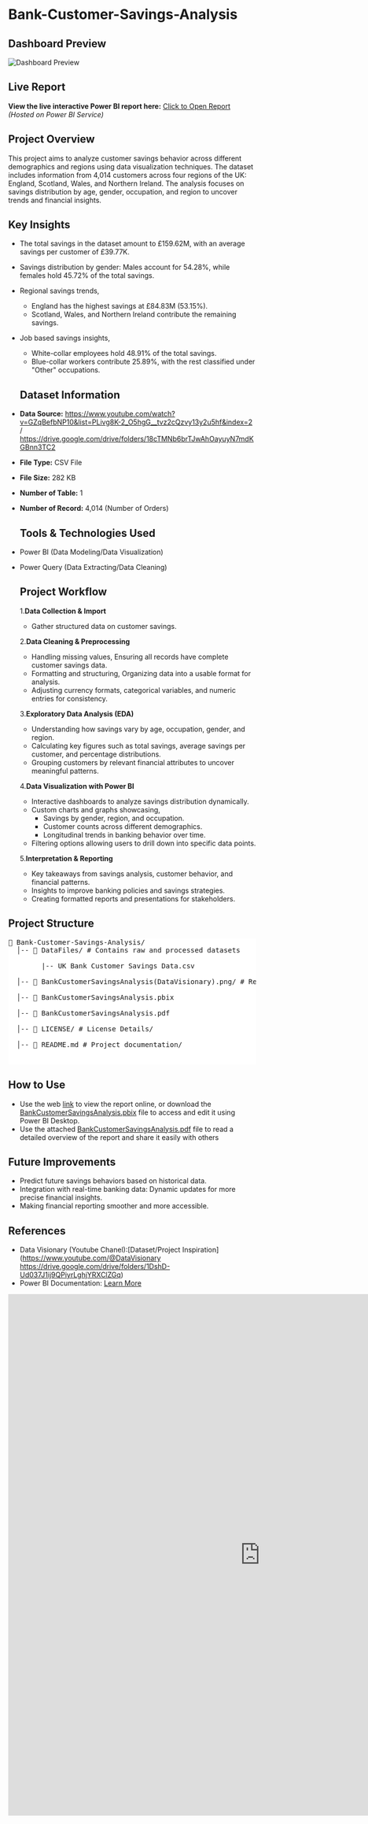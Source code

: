 # Bank-Customer-Savings-Analysis

## Dashboard Preview 

![Dashboard Preview](BankCustomerSavingsAnalysis(DataVisionary).png) 

## Live Report
**View the live interactive Power BI report here:**
[Click to Open Report](https://app.powerbi.com/view?r=eyJrIjoiMTg2ZTFiMmItOGUwMi00YmJjLTkzNDYtNzg5ZGUzYjNlNzdiIiwidCI6IjI1Y2UwMjYxLWJiZDYtNDljZC1hMWUyLTU0MjYwODg2ZDE1OSJ9)   
*(Hosted on Power BI Service)*

## Project Overview 

This project aims to analyze customer savings behavior across different demographics and regions using data visualization techniques. The dataset includes information from 4,014 customers across four regions of the UK: England, Scotland, Wales, and Northern Ireland. The analysis focuses on savings distribution by age, gender, occupation, and region to uncover trends and financial insights.

## Key Insights

- The total savings in the dataset amount to £159.62M, with an average savings per customer of £39.77K.
- Savings distribution by gender: Males account for 54.28%, while females hold 45.72% of the total savings.
- Regional savings trends,
    - England has the highest savings at £84.83M (53.15%).
    - Scotland, Wales, and Northern Ireland contribute the remaining savings.
- Job based savings insights,
    - White-collar employees hold 48.91% of the total savings.
    - Blue-collar workers contribute 25.89%, with the rest classified under "Other" occupations.
 
  ##  Dataset Information

- **Data Source:** https://www.youtube.com/watch?v=GZqBefbNP10&list=PLivg8K-2_O5hgG__tvz2cQzvy13y2u5hf&index=2 / https://drive.google.com/drive/folders/18cTMNb6brTJwAhOayuyN7mdKGBnn3TC2
- **File Type:** CSV File
- **File Size:**  282 KB
- **Number of Table:** 1  
- **Number of Record:** 4,014 (Number of Orders)

  ## Tools & Technologies Used 

- Power BI (Data Modeling/Data Visualization)  
- Power Query (Data Extracting/Data Cleaning)

  ## Project Workflow

  1.**Data Collection & Import**
  - Gather structured data on customer savings.
 
  2.**Data Cleaning & Preprocessing**
  - Handling missing values, Ensuring all records have complete customer savings data.
  - Formatting and structuring, Organizing data into a usable format for analysis.
  - Adjusting currency formats, categorical variables, and numeric entries for consistency.

  3.**Exploratory Data Analysis (EDA)**
  - Understanding how savings vary by age, occupation, gender, and region.
  - Calculating key figures such as total savings, average savings per customer, and percentage distributions.
  - Grouping customers by relevant financial attributes to uncover meaningful patterns.

  4.**Data Visualization with Power BI**
  - Interactive dashboards to analyze savings distribution dynamically.
  - Custom charts and graphs showcasing,
      - Savings by gender, region, and occupation.
      - Customer counts across different demographics.
      - Longitudinal trends in banking behavior over time.
  - Filtering options allowing users to drill down into specific data points.

  5.**Interpretation & Reporting**
  - Key takeaways from savings analysis, customer behavior, and financial patterns.
  - Insights to improve banking policies and savings strategies.
  - Creating formatted reports and presentations for stakeholders.


## Project Structure 

<pre style="background: #fff; padding: 0; border: none; font-family: monospace;">
📂 Bank-Customer-Savings-Analysis/ 
  │-- 📁 DataFiles/ # Contains raw and processed datasets    
    
        |-- UK Bank Customer Savings Data.csv
    
  │-- 📁 BankCustomerSavingsAnalysis(DataVisionary).png/ # Report images 
        
  │-- 📁 BankCustomerSavingsAnalysis.pbix

  │-- 📁 BankCustomerSavingsAnalysis.pdf

  │-- 📄 LICENSE/ # License Details/ 
  
  │-- 📄 README.md # Project documentation/

  
</pre>

## How to Use

- Use the web [link](https://app.powerbi.com/view?r=eyJrIjoiMTg2ZTFiMmItOGUwMi00YmJjLTkzNDYtNzg5ZGUzYjNlNzdiIiwidCI6IjI1Y2UwMjYxLWJiZDYtNDljZC1hMWUyLTU0MjYwODg2ZDE1OSJ9) to view the report online, or download the [BankCustomerSavingsAnalysis.pbix](BankCustomerSavingsAnalysis.pbix) file to access and edit it using Power BI Desktop.
- Use the attached [BankCustomerSavingsAnalysis.pdf](BankCustomerSavingsAnalysis.pdf) file to read a detailed overview of the report and share it easily with others


## Future Improvements 

- Predict future savings behaviors based on historical data.
- Integration with real-time banking data: Dynamic updates for more precise financial insights.
- Making financial reporting smoother and more accessible.

## References

- Data Visionary (Youtube Chanel):[Dataset/Project Inspiration](https://www.youtube.com/@DataVisionary https://drive.google.com/drive/folders/1DshD-Ud037J1ij9QPiyrLghjYRXClZGq)
- Power BI Documentation: [Learn More](https://learn.microsoft.com/power-bi/)



<iframe title="BankCustomerSavingsAnalysis" width="1024" height="1060" src="https://app.powerbi.com/view?r=eyJrIjoiMTg2ZTFiMmItOGUwMi00YmJjLTkzNDYtNzg5ZGUzYjNlNzdiIiwidCI6IjI1Y2UwMjYxLWJiZDYtNDljZC1hMWUyLTU0MjYwODg2ZDE1OSJ9" frameborder="0" allowFullScreen="true"></iframe>
